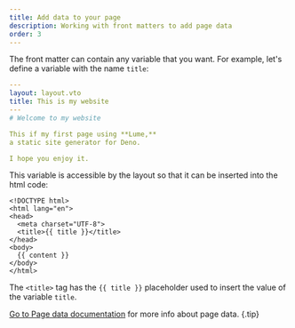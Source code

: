 ```yaml
---
title: Add data to your page
description: Working with front matters to add page data
order: 3
---
```


The front matter can contain any variable that you want. For example, let's
define a variable with the name `title`:

<lume-code>

```yml { title="index.md" }
---
layout: layout.vto
title: This is my website
---
# Welcome to my website

This if my first page using **Lume,**
a static site generator for Deno.

I hope you enjoy it.
```

</lume-code>

This variable is accessible by the layout so that it can be inserted into the
html code:

<lume-code>

```vento { title="_includes/layout.vto" }
<!DOCTYPE html>
<html lang="en">
<head>
  <meta charset="UTF-8">
  <title>{{ title }}</title>
</head>
<body>
  {{ content }}
</body>
</html>
```

</lume-code>

The `<title>` tag has the `{{ title }}` placeholder used to insert the value of
the variable `title`.

[Go to Page data documentation](/docs/creating-pages/page-data.md) for more info
about page data. {.tip}
